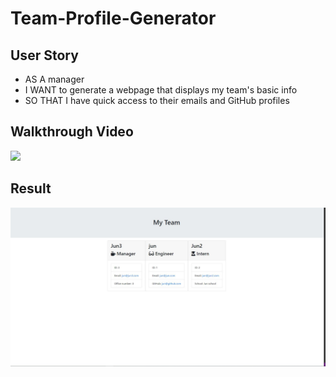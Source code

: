 # Team-Profile-Generator

## User Story

* AS A manager
* I WANT to generate a webpage that displays my team's basic info
* SO THAT I have quick access to their emails and GitHub profiles

## Walkthrough Video

![](https://github.com/jhwang2525/team-profile-generator/blob/main/example/example.gif?raw=true)


## Result

![](https://github.com/jhwang2525/team-profile-generator/blob/main/example/team-profile-generator.JPG?raw=true)

